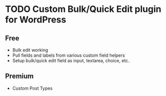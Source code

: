 # TODO Custom Bulk/Quick Edit plugin for WordPress

## Free

* Bulk edit working
* Pull fields and labels from various custom field helpers
* Setup bulk/quick edit field as input, textarea, choice, etc.

## Premium

* Custom Post Types